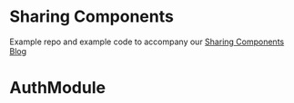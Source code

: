 # Sharing Components

Example repo and example code to accompany our [Sharing Components Blog](http://nearform.com/blog/sharing-react-components-with-lerna)
# AuthModule
